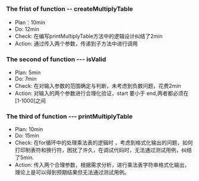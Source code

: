 ### The frist of function -- createMultiplyTable
- Plan：10min
- Do: 12min
- Check: 在编写printMultiplyTable方法中的逻辑设计纠结了2min
- Action: 通过传入两个参数，传递到子方法中进行调用

### The second of function --- isValid
- Plan: 5min
- Do: 7min
- Check: 在对输入参数的范围确定与判断，未考虑到负数问题，花费2min
- Action: 对输入的两个参数进行合理化验证，start 要小于 end,两者都必须在[1-1000]之间

### The third of function --- printMultiplyTable
- Plan: 10min
- Do: 15min
- Check: 在for循环中的处理乘法表的逻辑时 ，考虑到格式化输出的问题，如何打印制表符和换行符，困扰了许久，在调试代码时，无法通过测试用例，纠结了5min.
- Action: 传入两个合理参数，根据需求分析，进行乘法表字符串格式化输出，理论上是可以得到预期结果但无法通过测试用例。